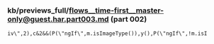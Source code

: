 ### kb/previews_full/flows__time-first__master-only@guest.har.part003.md (part 002)

```md
iv\",2),c&2&&(P(\"ngIf\",m.isImageType()),y(),P(\"ngIf\",!m.isI
```

```
